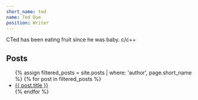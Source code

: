 ```yaml
---
short_name: ted
name: Ted Doe
position: Writer
---
```


CTed has been eating fruit since he was baby.
c/c++

<h2>Posts</h2>
<ul>
  {% assign filtered_posts = site.posts | where: 'author', page.short_name %}
  {% for post in filtered_posts %}
    <li><a href="{{ post.url }}">{{ post.title }}</a></li>
  {% endfor %}
</ul>